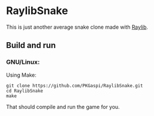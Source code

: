 # RaylibSnake
This is just another average snake clone made with [Raylib](http://www.raylib.com/).

## Build and run

### GNU/Linux:
Using Make:

```
git clone https://github.com/PKGaspi/RaylibSnake.git
cd RaylibSnake
make
```

That should compile and run the game for you.
